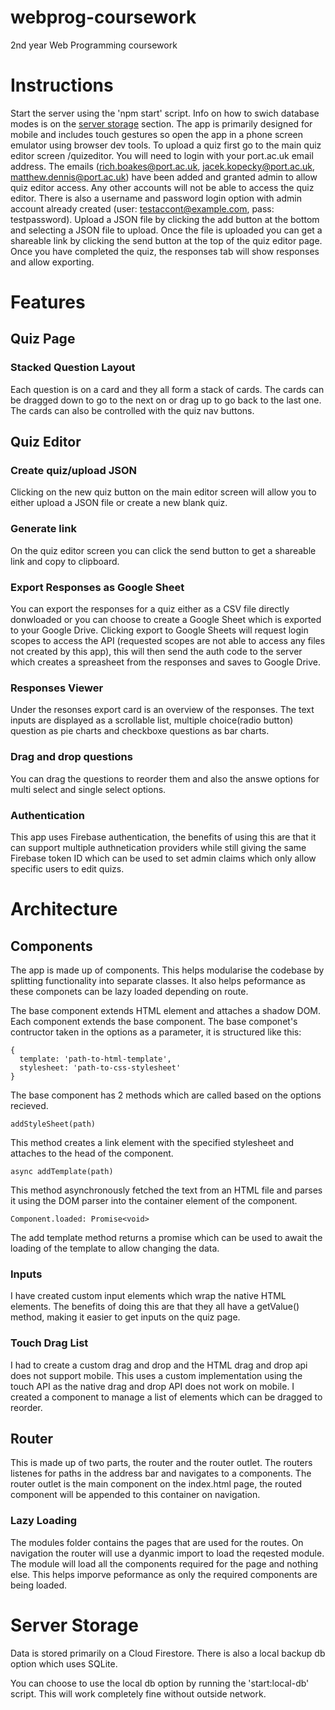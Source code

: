 # webprog-coursework
2nd year Web Programming coursework

# Instructions
Start the server using the 'npm start' script. Info on how to swich database modes is on
the [server storage](#server-storage) section. The app is primarily designed for mobile and 
includes touch gestures so open the app in a phone screen emulator using browser dev tools. 
To upload a quiz first go to the main quiz editor screen /quizeditor. You will need to login 
with your port.ac.uk email address. The emails (rich.boakes@port.ac.uk, 
jacek.kopecky@port.ac.uk, matthew.dennis@port.ac.uk) have been added and granted admin to 
allow quiz editor access. Any other accounts will not be able to access the quiz editor. 
There is also a username and password login option with admin account already created
(user: testaccont@example.com, pass: testpassword). Upload a JSON file by clicking the add 
button at the bottom and selecting a JSON file to upload. Once the file is uploaded you can 
get a shareable link by clicking the send button at the top of the quiz editor page. Once 
you have completed the quiz, the responses tab will show responses and allow exporting.

# Features

## Quiz Page

### Stacked Question Layout
Each question is on a card and they all form a stack of cards. The cards can be dragged down to
go to the next on or drag up to go back to the last one. The cards can also be controlled with
the quiz nav buttons.

## Quiz Editor

### Create quiz/upload JSON
Clicking on the new quiz button on the main editor screen will allow you to either upload a JSON
file or create a new blank quiz.

### Generate link
On the quiz editor screen you can click the send button to get a shareable link and copy to
clipboard.

### Export Responses as Google Sheet
You can export the responses for a quiz either as a CSV file directly donwloaded or you
can choose to create a Google Sheet which is exported to your Google Drive. Clicking export 
to Google Sheets will request login scopes to access the API (requested scopes are not able
to access any files not created by this app), this will then send the auth code to the server
which creates a spreasheet from the responses and saves to Google Drive.

### Responses Viewer
Under the resonses export card is an overview of the responses. The text inputs are displayed as
a scrollable list, multiple choice(radio button) question as pie charts and checkboxe questions as
bar charts.

### Drag and drop questions
You can drag the questions to reorder them and also the answe options for multi select and single
select options.

### Authentication
This app uses Firebase authentication, the benefits of using this are that it can support
multiple authnetication providers while still giving the same Firebase token ID which can be
used to set admin claims which only allow specific users to edit quizs.

# Architecture

## Components
The app is made up of components. This helps modularise the codebase by splitting functionality 
into separate classes. It also helps peformance as these componets can be lazy loaded depending
on route.

The base component extends HTML element and attaches a shadow DOM. Each component extends the
base component. The base componet's contructor taken in the options as a parameter, it is 
structured like this:
```
{
  template: 'path-to-html-template',
  stylesheet: 'path-to-css-stylesheet'
}
```
The base component has 2 methods which are called based on the options recieved.
```
addStyleSheet(path)
```
This method creates a link element with the specified stylesheet and attaches to the head of
the component.
```
async addTemplate(path)
```
This method asynchronously fetched the text from an HTML file and parses it using the DOM parser
into the container element of the component.
```
Component.loaded: Promise<void>
```
The add template method returns a promise which can
be used to await the loading of the template to allow changing the data.

### Inputs
I have created custom input elements which wrap the native HTML elements. The benefits of doing this
are that they all have a getValue() method, making it easier to get inputs on the quiz page.

### Touch Drag List
I had to create a custom drag and drop and the HTML drag and drop api does not support mobile.
This uses a custom implementation using the touch API as the native drag and drop API does not
work on mobile. I created a component to manage a list of elements which can be dragged to reorder.

## Router
This is made up of two parts, the router and the router outlet. The routers listenes for paths
in the address bar and navigates to a components. The router outlet is the main component on the
index.html page, the routed component will be appended to this container on navigation.

### Lazy Loading
The modules folder contains the pages that are used for the routes. On navigation the router will
use a dyanmic import to load the reqested module. The module will load all the components required
for the page and nothing else. This helps imporve peformance as only the required components are
being loaded.

# Server Storage
Data is stored primarily on a Cloud Firestore. There is also a local backup db option which uses
SQLite.

You can choose to use the local db option by running the 'start:local-db' script. This will work
completely fine without outside network.